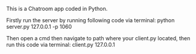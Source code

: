 This is a Chatroom app coded in Python.

Firstly run the server by running following code via terminal:
python server.py 127.0.0.1 -p 1060

Then open a cmd then navigate to path where your client.py located, then run this code via terminal:
client.py 127.0.0.1
